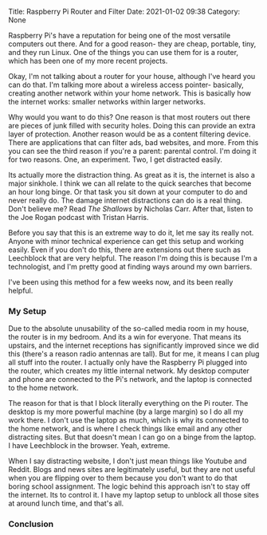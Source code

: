 Title: Raspberry Pi Router and Filter
Date: 2021-01-02 09:38
Category: None

Raspberry Pi's have a reputation for being one of the most versatile computers out there. And for a good reason- they are cheap, portable, tiny, and they run Linux. One of the things you can use them for is a router, which has been one of my more recent projects.

Okay, I'm not talking about a router for your house, although I've heard you can do that. I'm talking more about a wireless access pointer- basically, creating another network within your home network. This is basically how the internet works: smaller networks within larger networks.

Why would you want to do this? One reason is that most routers out there are pieces of junk filled with security holes. Doing this can provide an extra layer of protection. Another reason would be as a content filtering device. There are applications that can filter ads, bad websites, and more. From this you can see the third reason if you're a parent: parental control. I'm doing it for two reasons. One, an experiment. Two, I get distracted easily.

Its actually more the distraction thing. As great as it is, the internet is also a major sinkhole. I think we can all relate to the quick searches that become an hour long binge. Or that task you sit down at your computer to do and never really do. The damage internet distractions can do is a real thing. Don't believe me? Read _The Shallows_ by Nicholas Carr. After that, listen to the Joe Rogan podcast with Tristan Harris.

Before you say that this is an extreme way to do it, let me say its really not. Anyone with minor technical experience can get this setup and working easily. Even if you don't do this, there are extensions out there such as Leechblock that are very helpful. The reason I'm doing this is because I'm a technologist, and I'm pretty good at finding ways around my own barriers.

I've been using this method for a few weeks now, and its been really helpful.

### My Setup

Due to the absolute unusability of the so-called media room in my house, the router is in my bedroom. And its a win for everyone. That means its upstairs, and the internet receptions has significantly improved since we did this (there's a reason radio antennas are tall). But for me, it means I can plug all stuff into the router. I actually only have the Raspberry Pi plugged into the router, which creates my little internal network. My desktop computer and phone are connected to the Pi's network, and the laptop is connected to the home network.

The reason for that is that I block literally everything on the Pi router. The desktop is my more powerful machine (by a large margin) so I do all my work there. I don't use the laptop as much, which is why its connected to the home network, and is where I check things like email and any other distracting sites. But that doesn't mean I can go on a binge from the laptop. I have Leechblock in the browser. Yeah, extreme.

When I say distracting website, I don't just mean things like Youtube and Reddit. Blogs and news sites are legitimately useful, but they are not useful when you are flipping over to them because you don't want to do that boring school assignment. The logic behind this approach isn't to stay off the internet. Its to control it. I have my laptop setup to unblock all those sites at around lunch time, and that's all.




### Conclusion
